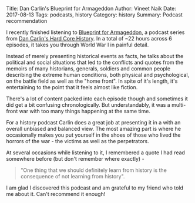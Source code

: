 Title: Dan Carlin's Blueprint for Armageddon
Author: Vineet Naik
Date: 2017-08-13
Tags: podcasts, history
Category: history
Summary: Podcast recommendation


I recently finished listening to
[Blueprint for Armageddon](http://www.dancarlin.com/home-hh-54/), a
podcast series from
[Dan Carlin's Hard Core History](http://www.dancarlin.com/hardcore-history-series/). In
a total of ~22 hours across 6 episodes, it takes you through World War
I in painful detail.

Instead of merely presenting historical events as facts, he talks
about the political and social situations that led to the conflicts
and quotes from the memoirs of many historians, generals, soldiers and
common people describing the extreme human conditions, both physical
and psychological, on the battle field as well as the "home front". In
spite of it's length, it's entertaining to the point that it feels
almost like fiction.

There's a lot of content packed into each episode though and sometimes
it did get a bit confusing chronologically. But understandably, it was
a multi-front war with too many things happening at the same time.

For a history podcast Carlin does a great job at presenting it in a
with an overall unbiased and balanced view. The most amazing part is
where he occasionally makes you put yourself in the shoes of those who
lived the horrors of the war - the victims as well as the
perpetrators.

At several occasions while listening to it, I remembered a quote I had
read somewhere before (but don't remember where exactly) -

> "One thing that we should definitely learn from history is the consequence of not learning from history".

I am glad I discovered this podcast and am grateful to my friend who
told me about it. Can't recommend it enough!
